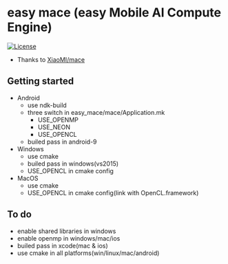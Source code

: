 # easy mace (easy Mobile AI Compute Engine)
[![License](https://img.shields.io/badge/License-Apache%202.0-blue.svg)](LICENSE)
* Thanks to [XiaoMI/mace](https://github.com/XiaoMi/mace)

## Getting started

* Android
  * use ndk-build
  * three switch in easy_mace/mace/Application.mk
    * USE_OPENMP
    * USE_NEON
    * USE_OPENCL
  * builed pass in android-9
* Windows
  * use cmake
  * builed pass in windows(vs2015)
  * USE_OPENCL in cmake config
* MacOS
  * use cmake
  * USE_OPENCL in cmake config(link with OpenCL.framework)

## To do
* enable shared libraries in windows
* enable openmp in windows/mac/ios
* builed pass in xcode(mac & ios)
* use cmake in all platforms(win/linux/mac/android)
